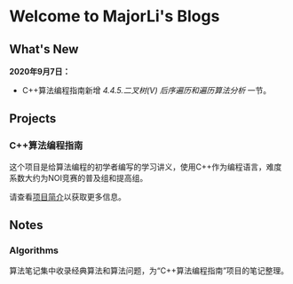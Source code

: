 # Welcome to MajorLi's Blogs

## What's New

**2020年9月7日：**

- C++算法编程指南新增 *4.4.5.二叉树(V) 后序遍历和遍历算法分析* 一节。

## Projects


### C++算法编程指南

这个项目是给算法编程的初学者编写的学习讲义，使用C++作为编程语言，难度系数大约为NOI竞赛的普及组和提高组。

请查看[项目简介](projects/algo_guide.md)以获取更多信息。

## Notes

### Algorithms

算法笔记集中收录经典算法和算法问题，为“C++算法编程指南”项目的笔记整理。


